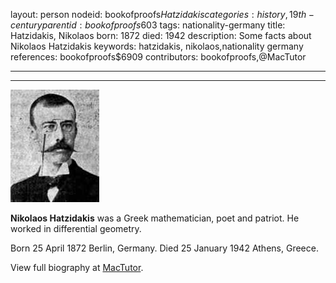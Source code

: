 layout: person
nodeid: bookofproofs$Hatzidakis
categories: history,19th-century
parentid: bookofproofs$603
tags: nationality-germany
title: Hatzidakis, Nikolaos
born: 1872
died: 1942
description: Some facts about Nikolaos Hatzidakis
keywords: hatzidakis, nikolaos,nationality germany
references: bookofproofs$6909
contributors: bookofproofs,@MacTutor

---


---

![Hatzidakis.jpg](https://github.com/bookofproofs/bookofproofs.github.io/blob/main/_sources/_assets/images/portraits/Hatzidakis.jpg?raw=true)

**Nikolaos Hatzidakis** was a Greek mathematician, poet and patriot. He worked in differential geometry.

Born 25 April 1872 Berlin, Germany. Died 25 January 1942 Athens, Greece.


View full biography at [MacTutor](https://mathshistory.st-andrews.ac.uk/Biographies/Hatzidakis/).